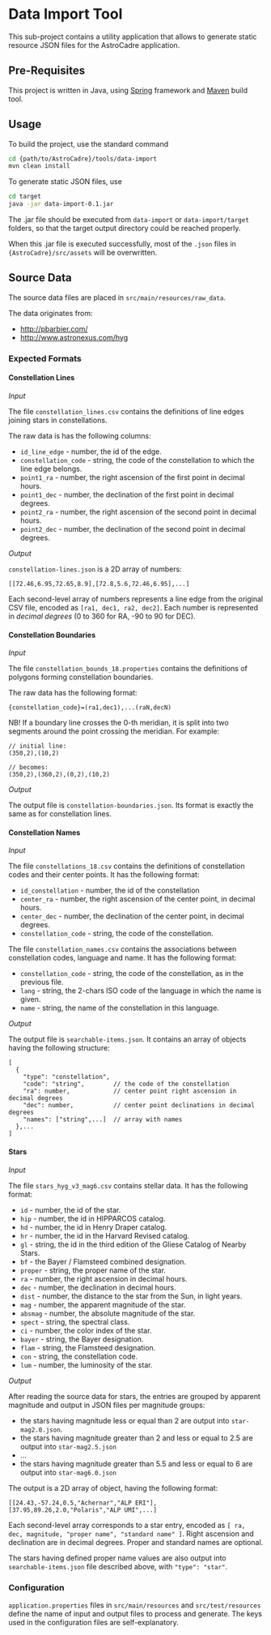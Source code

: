 # Data Import Tool

This sub-project contains a utility application that allows to generate static resource JSON files for the AstroCadre application.

## Pre-Requisites

This project is written in Java, using [Spring](http://spring.io/) framework and [Maven](http://maven.apache.org/) build tool.

## Usage

To build the project, use the standard command

```bash
cd {path/to/AstroCadre}/tools/data-import
mvn clean install
```

To generate static JSON files, use

```bash
cd target
java -jar data-import-0.1.jar
```

The .jar file should be executed from `data-import` or `data-import/target` folders, so that the target output directory could be reached properly.

When this .jar file is executed successfully, most of the `.json` files in `{AstroCadre}/src/assets` will be overwritten.

## Source Data

The source data files are placed in `src/main/resources/raw_data`.

The data originates from:

* http://pbarbier.com/
* http://www.astronexus.com/hyg

### Expected Formats

#### Constellation Lines

_Input_

The file `constellation_lines.csv` contains the definitions of line edges joining stars in constellations.

The raw data is has the following columns:

* `id_line_edge` - number, the id of the edge.
* `constellation_code` - string, the code of the constellation to which the line edge belongs.
* `point1_ra` - number, the right ascension of the first point in decimal hours.
* `point1_dec` - number, the declination of the first point in decimal degrees.
* `point2_ra` - number, the right ascension of the second point in decimal hours.
* `point2_dec` - number, the declination of the second point in decimal degrees.

_Output_

`constellation-lines.json` is a 2D array of numbers:

```
[[72.46,6.95,72.65,8.9],[72.8,5.6,72.46,6.95],...]
```

Each second-level array of numbers represents a line edge from the original CSV file, encoded as `[ra1, dec1, ra2, dec2]`. Each number is represented in _decimal degrees_ (0 to 360 for RA, -90 to 90 for DEC).

#### Constellation Boundaries

_Input_

The file `constellation_bounds_18.properties` contains the definitions of polygons forming constellation boundaries.

The raw data has the following format:

```
{constellation_code}=(ra1,dec1),...(raN,decN)
```

NB! If a boundary line crosses the 0-th meridian, it is split into two segments around the point crossing the meridian. For example:

```
// initial line:
(350,2),(10,2)

// becomes:
(350,2),(360,2),(0,2),(10,2)
```

_Output_

The output file is `constellation-boundaries.json`. Its format is exactly the same as for constellation lines.


#### Constellation Names

_Input_

The file `constellations_18.csv` contains the definitions of constellation codes and their center points. It has the following format:

* `id_constellation` - number, the id of the constellation
* `center_ra` - number, the right ascension of the center point, in decimal hours.
* `center_dec` - number, the declination of the center point, in decimal degrees.
* `constellation_code` - string, the code of the constellation.

The file `constellation_names.csv` contains the associations between constellation codes, language and name. It has the following format:

* `constellation_code` - string, the code of the constellation, as in the previous file.
* `lang` - string, the 2-chars ISO code of the language in which the name is given.
* `name` - string, the name of the constellation in this language.

_Output_

The output file is `searchable-items.json`. It contains an array of objects having the following structure:

```
[
  {
    "type": "constellation",
    "code": "string",        // the code of the constellation
    "ra": number,            // center point right ascension in decimal degrees
    "dec": number,           // center point declinations in decimal degrees
    "names": ["string",...]  // array with names
  },...
]
```

#### Stars

_Input_

The file `stars_hyg_v3_mag6.csv` contains stellar data. It has the following format:

* `id` - number, the id of the star.
* `hip` - number, the id in HIPPARCOS catalog.
* `hd` - number, the id in Henry Draper catalog.
* `hr` - number, the id in the Harvard Revised catalog.
* `gl` - string, the id in the third edition of the Gliese Catalog of Nearby Stars.
* `bf` - the Bayer / Flamsteed combined designation.
* `proper` - string, the proper name of the star.
* `ra` - number, the right ascension in decimal hours.
* `dec` - number, the declination in decimal hours.
* `dist` - number, the distance to the star from the Sun, in light years.
* `mag` - number, the apparent magnitude of the star.
* `absmag` - number, the absolute magnitude of the star.
* `spect` - string, the spectral class.
* `ci` - number, the color index of the star.
* `bayer` - string, the Bayer designation.
* `flam` - string, the Flamsteed designation.
* `con` - string, the constellation code.
* `lum` - number, the luminosity of the star.

_Output_

After reading the source data for stars, the entries are grouped by apparent magnitude and output in JSON files per magnitude groups:

* the stars having magnitude less or equal than 2 are output into `star-mag2.0.json`.
* the stars having magnitude greater than 2 and less or equal to 2.5 are output into `star-mag2.5.json`
* ...
* the stars having magnitude greater than 5.5 and less or equal to 6 are output into `star-mag6.0.json`

The output is a 2D array of object, having the following format:

```
[[24.43,-57.24,0.5,"Achernar","ALP ERI"],[37.95,89.26,2.0,"Polaris","ALP UMI",...]
```

Each second-level array corresponds to a star entry, encoded as `[ ra, dec, magnitude, "proper name", "standard name" ]`. Right ascension and declination are in decimal degrees. Proper and standard names are optional.

The stars having defined proper name values are also output into `searchable-items.json` file described above, with `"type": "star"`.

### Configuration

`application.properties` files in `src/main/resources` and `src/test/resources` define the name of input and output files to process and generate. The keys used in the configuration files are self-explanatory.

